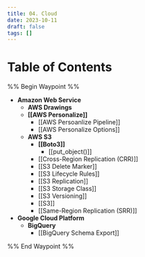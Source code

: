 ```yaml
---
title: 04. Cloud
date: 2023-10-11
draft: false
tags: []
---
```

# Table of Contents
%% Begin Waypoint %%
- **Amazon Web Service**
	- **AWS Drawings**
	- **[[AWS Personalize]]**
		- [[AWS Persoanlize Pipeline]]
		- [[AWS Personalize Options]]
	- **AWS S3**
		- **[[Boto3]]**
			- [[put_object()]]
		- [[Cross-Region Replication (CRR)]]
		- [[S3 Delete Marker]]
		- [[S3 Lifecycle Rules]]
		- [[S3 Replication]]
		- [[S3 Storage Class]]
		- [[S3 Versioning]]
		- [[S3]]
		- [[Same-Region Replication (SRR)]]
- **Google Cloud Platform**
	- **BigQuery**
		- [[BigQuery Schema Export]]

%% End Waypoint %%
